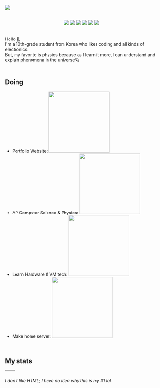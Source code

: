 <img src="https://github.com/user-attachments/assets/fd754d25-9efc-45b8-8e78-0d9d99220be3" />
<br><br>
<div align=center>
  <a href="https://solved.ac/profile/hockey89"><img src="https://img.shields.io/badge/solved.ac-Gold%20V-FDDC5C" alt=""></a>
  <a href="https://www.instagram.com/seung6lee"><img src="https://img.shields.io/badge/Instagram-white?logo=instagram" alt=""></a>
  <a href="https://dev.to/seung6lee"><img src="https://img.shields.io/badge/Dev.to-black?logo=devdotto" alt=""></a>
  <a href="mailto:sj@seung6lee.com"><img src="https://img.shields.io/badge/Mail-FFC6C6?logo=gmail" alt=""></a>
</div>
<div align='center'>
<img src='https://img.shields.io/badge/Python-Python?style=for-the-badge&logo=python&logoColor=%23ffc531&color=%23376994' />
<img src='https://img.shields.io/badge/Javascript-Javascript?style=for-the-badge&logo=javascript&logoColor=%23000000&color=%23f7e018' />
<img src='https://img.shields.io/badge/React-React?style=for-the-badge&logo=react&logoColor=%237ddfff&color=%23000000' />
<img src='https://img.shields.io/badge/nodejs-nodejs?style=for-the-badge&logo=nodedotjs&logoColor=%23333333&color=%23679f63' />
<img src='https://img.shields.io/badge/Svelte-Svelte?style=for-the-badge&logo=svelte&logoColor=%23ff3e00&color=%23F6F740' />
<img src='https://img.shields.io/badge/java-java?style=for-the-badge&color=%235482a1' />
</div>
<br><br>
Hello 👋,
<br>
I'm a 10th-grade student from Korea who likes coding and all kinds of electronics.<br>
But, my favorite is physics because as I learn it more, I can understand and explain phenomena in the universe🪐
<br><br>

## Doing
- Portfolio Website: <img src='https://github.com/user-attachments/assets/74bbce99-2ac1-4dbb-8a5b-0807614402f2' width='200px'>
- AP Computer Science & Physics: <img src='https://github.com/user-attachments/assets/3ce50eb4-a426-4aba-aa20-340af6c07690' width='200px'>
- Learn Hardware & VM tech: <img src='https://github.com/user-attachments/assets/9578ccf0-3808-4fbb-9726-51dcfdc38bb8' width='200px'>
- Make home server: <img src='https://github.com/user-attachments/assets/48341f3c-8a76-4fbd-bef1-e63f896dd633' width='200px'>
<br>

## My stats
| <img align="center" src="https://github-readme-stats.vercel.app/api?username=seung6lee&show_icons=true&hide_border=true" alt=""> | <img align="center" src="https://github-readme-stats.vercel.app/api/top-langs/?username=seung6lee&layout=compact&hide_border=true" alt=""> |
| ------------- | ------------- |

_I don't like HTML; I have no idea why this is my #1 lol_
